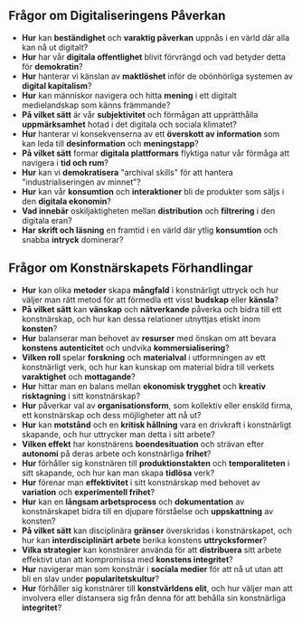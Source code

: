## Frågor om Digitaliseringens Påverkan
- **Hur** kan **beständighet** och **varaktig påverkan** uppnås i en värld där alla kan nå ut digitalt?
- **Hur** har vår **digitala offentlighet** blivit förvrängd och vad betyder detta för **demokratin**?
- **Hur** hanterar vi känslan av **maktlöshet** inför de obönhörliga systemen av **digital kapitalism**?
- **Hur** kan människor navigera och hitta **mening** i ett digitalt medielandskap som känns främmande?
- **På vilket sätt** är vår **subjektivitet** och förmågan att upprätthålla **uppmärksamhet** hotad i det digitala och sociala klimatet?
- **Hur** hanterar vi konsekvenserna av ett **överskott av information** som kan leda till **desinformation** och **meningstapp**?
- **På vilket sätt** formar **digitala plattformars** flyktiga natur vår förmåga att navigera i **tid och rum**?
- **Hur** kan vi **demokratisera** "archival skills" för att hantera "industrialiseringen av minnet"?
- **Hur** kan vår **konsumtion** och **interaktioner** bli de produkter som säljs i den **digitala ekonomin**?
- **Vad innebär** oskiljaktigheten mellan **distribution** och **filtrering** i den digitala eran?
- **Har skrift och läsning** en framtid i en värld där ytlig **konsumtion** och snabba **intryck** dominerar?

## Frågor om Konstnärskapets Förhandlingar
- **Hur** kan olika **metoder** skapa **mångfald** i konstnärligt uttryck och hur väljer man rätt metod för att förmedla ett visst **budskap** eller **känsla**?
- **På vilket sätt** kan **vänskap** och **nätverkande** påverka och bidra till ett konstnärskap, och hur kan dessa relationer utnyttjas etiskt inom **konsten**?
- **Hur** balanserar man behovet av **resurser** med önskan om att bevara **konstens autenticitet** och undvika **kommersialisering**?
- **Vilken roll** spelar **forskning** och **materialval** i utformningen av ett konstnärligt verk, och hur kan kunskap om material bidra till verkets **varaktighet** och **mottagande**?
- **Hur** hittar man en balans mellan **ekonomisk trygghet** och **kreativ risktagning** i sitt konstnärskap?
- **Hur** påverkar val av **organisationsform**, som kollektiv eller enskild firma, ett konstnärskap och dess möjligheter att nå ut?
- **Hur** kan **motstånd** och en **kritisk hållning** vara en drivkraft i konstnärligt skapande, och hur uttrycker man detta i sitt arbete?
- **Vilken effekt** har konstnärens **boendesituation** och strävan efter **autonomi** på deras arbete och konstnärliga **frihet**?
- **Hur** förhåller sig konstnären till **produktionstakten** och **temporaliteten** i sitt skapande, och hur kan man skapa **tidlösa** verk?
- **Hur** förenar man **effektivitet** i sitt konstnärskap med behovet av **variation** och **experimentell frihet**?
- **Hur** kan en **långsam arbetsprocess** och **dokumentation** av konstnärskapet bidra till en djupare förståelse och **uppskattning** av konsten?
- **På vilket sätt** kan disciplinära **gränser** överskridas i konstnärskapet, och hur kan **interdisciplinärt arbete** berika konstens **uttrycksformer**?
- **Vilka strategier** kan konstnärer använda för att **distribuera** sitt arbete effektivt utan att kompromissa med **konstens integritet**?
- **Hur** navigerar man som konstnär i **sociala medier** för att nå ut utan att bli en slav under **popularitetskultur**?
- **Hur** förhåller sig konstnärer till **konstvärldens elit**, och hur väljer man att involvera eller distansera sig från denna för att behålla sin konstnärliga **integritet**?
